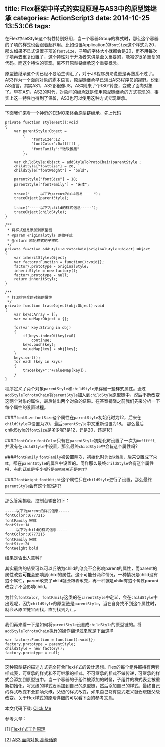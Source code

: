 title: Flex框架中样式的实现原理与AS3中的原型链继承
categories: ActionScript3
date: 2014-10-25 13:53:06
tags:
---
在Flex中setStyle这个特性特别好用，当一个容器Group的样式时，那么这个容器的子项的样式也会跟着起作用。比如设置Application的`fontSize`这个样式为20，那么如果不显式设置子项的`fontSize`，子项的字体大小就都会是20，而不用每次子项再去重复设置了，这个特性对于开发者来讲是至关重要的，能减少很多重复的代码。而这个特性的实现，离不开原型链继承这个重要概念。

<!--more-->

原型链继承这个词已经不是陌生词汇了，对于JS程序员来说更是再熟悉不过了。AS3作为一个面向对象的脚本语言，原型链继承早已淡出AS3程序员的视野。说到AS语言，其实AS1，AS2都很像JS，AS3则来了个180°转变，变成了面向对象了。早在AS1，AS2的时代，对象间的继承就是使用原型链继承的方式实现的，事实上这一特性也得到了保留，AS3也可以使用这种方式实现继承。

----------

下面我们来看一个神奇的DEMO来体会原型链继承。先上代码

	private function styleTest():void
	{
		var parentStyle:Object = 
			{
				"fontSize":12 , 
				"fontColor":0xffffff , 
				"fontFamily":"微软雅黑"
			};
		
		var childStyle:Object = addStyleToProtoChain(parentStyle);
		childStyle["fontSize"] = 20;
		childStyle["fontWeight"] = "bold";
		
		parentStyle["fontSize"] = 18;
		parentStyle["fontFamily"] = "宋体";
		
		trace("-----以下为parent的样式信息-----");
		traceObject(parentStyle);
		
		trace("-----以下为child的样式信息-----");
		traceObject(childStyle);
	}
	
	/**
	 * 将样式信息添加到原型链
	 * @param originalStyle 原始样式 
	 * @return 原始样式的子样式
	 */
	private function addStyleToProtoChain(originalStyle:Object):Object
	{
		var inheritStyle:Object;
		var factory:Function = function():void{};
		factory.prototype = originalStyle;
		inheritStyle = new factory();
		factory.prototype = null;
		return inheritStyle;
	}
	
	/**
	 * 打印排序后的对象的属性
	 */
	private function traceObject(obj:Object):void
	{
		var keys:Array = [];
		var valueMap:Object = {};
		
		for(var key:String in obj)
		{
			if(keys.indexOf(key)>=0)
				continue;
			keys.push(key);
			valueMap[key] = obj[key];
		}
		keys.sort();
		for each (key in keys)
		{
			trace(key+":"+valueMap[key]);
		}
	}

程序定义了两个对象`parentStyle`和`childStyle`来存储一些样式属性。通过`addStyleToProtoChain`将`parentStyle`加入到`childStyle`原型链中，然后不断改变这两个对象的属性，最后输出两个对象的结果。在答案揭晓之前我们先来分析一下每个属性的设置过程。

####`fontSize`
`fontSize`这个属性在`parentStyle`初始化时为12，后来在`childStyle`中设置为20，最后`parentStyle`中又重新设置为18。 那么最后childStyle的`fontSize`是多少呢?是12，还是20，还是18?

####`fontColor`
`fontColor`只有在`parentStyle`初始化时设置了一次为`0xffffff`,并没有在`childStyle`中设置，那么最终`childStyle`中会有这个属性吗?

####`fontFamily`
`fontFamily`被设置两次，初始化时为`微软雅黑`，后来设置成了`宋体`，都在`parentStyle`的属性中设置的。同样那么最终`childStyle`会有这个属性吗，有的话值是多少呢?是`微软雅黑`还是`宋体`?

####`fontWeight`
`fontWeight`这个属性只在`childStyle`进行了设置，那么最终`parentStyle`会有这个属性吗?

----------

那么答案揭晓，控制台输出如下：

    -----以下为parent的样式信息-----
    fontColor:16777215
    fontFamily:宋体
    fontSize:18
    -----以下为child的样式信息-----
    fontColor:16777215
    fontFamily:宋体
    fontSize:20
    fontWeight:bold

结果是否出人意料?

其实最终的结果可以可以归纳为child的改变不会影响parent的属性，而parent的属性改变**可能**会影响到child的属性。这个可能分两种情况，一种情况是child没有这个属性，parent改变了child就会跟着改变，再一种就是child有这个属性parent改变了不会影响child。

为什么`fontColor`，`fontFamily`这类的在`parentStyle`中定义，会在`childStyle`中出现呢，因为`childStyle`的原型链是`parentStyle`，当在自身找不到这个属性时，就会从原型链里面找，直到找到为止。

----------

我们再来看一下是如何将`parentStyle`设置成`childStyle`的原型链的。将`addStyleToProtoChain`执行的操作翻译过来就是下面这样

	var factory:Function = function():void{};
	factory.prototype = parentStyle;
	childStyle = new factory();
	factory.prototype = null;

----------

这种原型链的描述方式完全符合Flex样式的设计思想。Flex的每个组件都持有两套样式表，可继承的样式和不可继承的样式。不可继承的样式不做传递，可继承的样式会添加到原型链中。当一个容器的子组件被添加的时候，子组件的样式表会被重新初始化，将父级的样式表添加到自己的原型链，然后添加自己的样式。最终自己的样式改变不会影响父级，父级的样式改变，如果自己没有显式定义就会跟随父级改变。关于Flex样式的原理详细的可以看下面的参考文章。

本文代码下载: [Click Me](https://raw.githubusercontent.com/f111fei/f111fei.github.com/master/.hexo_source/source/resource/2014%2F10%2FStyleTest.zip)

参考文章：

[1] [Flex样式工作原理](http://blog.csdn.net/terryzero/article/details/4581459)

[2] [AS3 面向对象 高级话题](http://blog.csdn.net/holybozo/article/details/1345606)